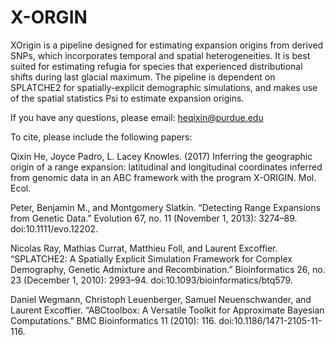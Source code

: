 # X-ORGIN
XOrigin is a pipeline designed for estimating expansion origins from derived SNPs, which incorporates temporal and spatial heterogeneities. It is best suited for estimating refugia for species that experienced distributional shifts during last glacial maximum. The pipeline is dependent on SPLATCHE2 for spatially-explicit demographic simulations, and makes use of the spatial statistics Psi to estimate expansion origins.

If you have any questions, please email: heqixin@purdue.edu

To cite, please include the following papers:

Qixin He, Joyce Padro, L. Lacey Knowles. (2017) Inferring the geographic origin of a range expansion: latitudinal and longitudinal coordinates inferred from genomic data in an ABC framework with the program X-ORIGIN. Mol. Ecol.

Peter, Benjamin M., and Montgomery Slatkin. “Detecting Range Expansions from Genetic Data.” Evolution 67, no. 11 (November 1, 2013): 3274–89. doi:10.1111/evo.12202.

Nicolas Ray, Mathias Currat, Matthieu Foll, and Laurent Excoffier. “SPLATCHE2: A Spatially Explicit Simulation Framework for Complex Demography, Genetic Admixture and Recombination.” Bioinformatics 26, no. 23 (December 1, 2010): 2993–94. doi:10.1093/bioinformatics/btq579.

Daniel Wegmann, Christoph Leuenberger, Samuel Neuenschwander, and Laurent Excoffier. “ABCtoolbox: A Versatile Toolkit for Approximate Bayesian Computations.” BMC Bioinformatics 11 (2010): 116. doi:10.1186/1471-2105-11-116.
